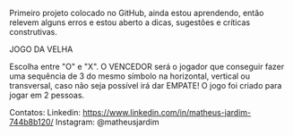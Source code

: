 Primeiro projeto colocado no GitHub, ainda estou aprendendo, então relevem alguns erros e estou aberto a dicas, sugestões e críticas construtivas.

JOGO DA VELHA

Escolha entre "O" e "X". 
O VENCEDOR será o jogador que conseguir fazer uma sequência de 3 do mesmo símbolo na horizontal, vertical ou transversal, caso não seja possível irá dar EMPATE!
O jogo foi criado para jogar em 2 pessoas.

Contatos:
Linkedin: https://www.linkedin.com/in/matheus-jardim-744b8b120/
Instagram: @matheusjardim
